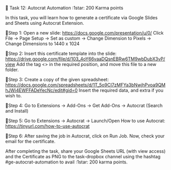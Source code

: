 🔖 Task 12: Autocrat Automation :1star: 200 Karma points

In this task, you will learn how to generate a certificate via Google Slides and Sheets using Autocrat Extension.

📌Step 1: Open a new slide: https://docs.google.com/presentation/u/0/ 
Click File → Page Setup → Set as custom → Change Dimension to Pixels → Change Dimensions to 1440 x 1024

📌Step 2: Insert this certificate template into the slide: https://drive.google.com/file/d/103_4oY66vaaDQsnEBRw6TM9wbDubX3vP/view 
Add the tag <<NAME>> in the required position, and move this file to a new folder.

📌Step 3: Create a copy of the given spreadsheet: https://docs.google.com/spreadsheets/d/1T_5o9CI7zMFYa3bNwjhPvoa9QMhJWi4EWFFADeYecNc/edit#gid=0 
Insert the required data, and extra if you wish to.

📌Step 4: Go to Extensions → Add-Ons → Get Add-Ons → Autocrat (Search and Install)

📌Step 5: Go to Extensions → Autocrat → Launch/Open
How to use Autocrat: https://tinyurl.com/how-to-use-autocrat 

📌Step 6: After saving the job in Autocrat, click on Run Job. Now, check your email for the certificate.

After completing the task, share your Google Sheets URL (with view access) and the Certificate as PNG to the ⁠task-dropbox channel using the hashtag #ge-autocrat-automation to avail :1star: 200 karma points.
